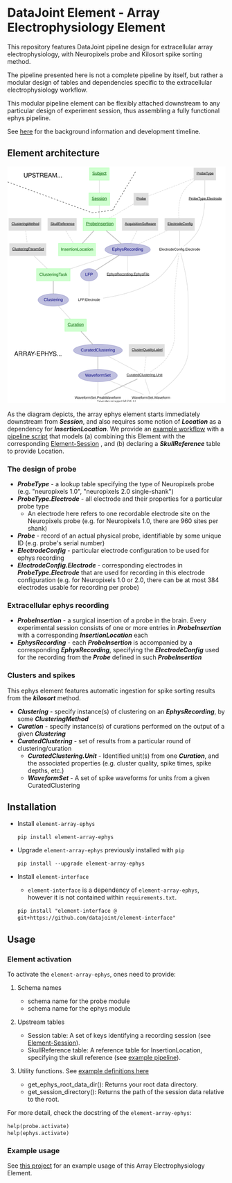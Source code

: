 # DataJoint Element - Array Electrophysiology Element

This repository features DataJoint pipeline design for extracellular array electrophysiology, 
with Neuropixels probe and Kilosort spike sorting method. 

The pipeline presented here is not a complete pipeline by itself, but rather a modular 
design of tables and dependencies specific to the extracellular electrophysiology workflow. 

This modular pipeline element can be flexibly attached downstream 
to any particular design of experiment session, thus assembling a fully functional 
ephys pipeline.

See [here](https://elements.datajoint.org/description/array_ephys/) for the background information and development timeline.

## Element architecture

![element-array-ephys diagram](images/attached_array_ephys_element.svg)

As the diagram depicts, the array ephys element starts immediately downstream from ***Session***, 
and also requires some notion of ***Location*** as a dependency for ***InsertionLocation***. We 
provide an [example workflow](https://github.com/datajoint/workflow-array-ephys/) with a 
[pipeline script](https://github.com/datajoint/workflow-array-ephys/blob/main/workflow_array_ephys/pipeline.py)
that models (a) combining this Element with the corresponding [Element-Session](https://github.com/datajoint/element-session)
, and (b) declaring a ***SkullReference*** table to provide Location.

### The design of probe

+ ***ProbeType*** - a lookup table specifying the type of Neuropixels probe (e.g. "neuropixels 1.0", "neuropixels 2.0 single-shank")
+ ***ProbeType.Electrode*** - all electrode and their properties for a particular probe type
    + An electrode here refers to one recordable electrode site on the Neuropixels probe (e.g. for Neuropixels 1.0, there are 960 sites per shank)
+ ***Probe*** - record of an actual physical probe, identifiable by some unique ID (e.g. probe's serial number)
+ ***ElectrodeConfig*** - particular electrode configuration to be used for ephys recording
+ ***ElectrodeConfig.Electrode*** - corresponding electrodes in ***ProbeType.Electrode*** that are used for recording in this electrode configuration (e.g. for Neuropixels 1.0 or 2.0, there can be at most 384 electrodes usable for recording per probe)

### Extracellular ephys recording

+ ***ProbeInsertion*** - a surgical insertion of a probe in the brain. Every experimental session consists of one or more entries in ***ProbeInsertion*** with a corresponding ***InsertionLocation*** each
+ ***EphysRecording*** - each ***ProbeInsertion*** is accompanied by a corresponding ***EphysRecording***, specifying the ***ElectrodeConfig*** used for the recording from the ***Probe*** defined in such ***ProbeInsertion***
    
### Clusters and spikes

This ephys element features automatic ingestion for spike sorting results from the ***kilosort*** method. 

+ ***Clustering*** - specify instance(s) of clustering on an ***EphysRecording***, by some ***ClusteringMethod***
+ ***Curation*** - specify instance(s) of curations performed on the output of a given ***Clustering***
+ ***CuratedClustering*** - set of results from a particular round of clustering/curation
    + ***CuratedClustering.Unit*** - Identified unit(s) from one ***Curation***, and the associated properties (e.g. cluster quality, spike times, spike depths, etc.)
    + ***WaveformSet*** - A set of spike waveforms for units from a given CuratedClustering

## Installation

+ Install `element-array-ephys`
    ```
    pip install element-array-ephys
    ```

+ Upgrade `element-array-ephys` previously installed with `pip`
    ```
    pip install --upgrade element-array-ephys
    ```

+ Install `element-interface`

    + `element-interface` is a dependency of `element-array-ephys`, however it is not contained within `requirements.txt`.
     
    ```
    pip install "element-interface @ git+https://github.com/datajoint/element-interface"
    ```

## Usage

### Element activation

To activate the `element-array-ephys`, ones need to provide:

1. Schema names
    + schema name for the probe module
    + schema name for the ephys module

2. Upstream tables
    + Session table: A set of keys identifying a recording session (see [Element-Session](https://github.com/datajoint/element-session)).
    + SkullReference table: A reference table for InsertionLocation, specifying the skull reference (see [example pipeline](https://github.com/datajoint/workflow-array-ephys/blob/main/workflow_array_ephys/pipeline.py)).

3. Utility functions. See [example definitions here](https://github.com/datajoint/workflow-array-ephys/blob/main/workflow_array_ephys/paths.py)
    + get_ephys_root_data_dir(): Returns your root data directory.
    + get_session_directory(): Returns the path of the session data relative to the root.

For more detail, check the docstring of the `element-array-ephys`:

    help(probe.activate)
    help(ephys.activate)

### Example usage

See [this project](https://github.com/datajoint/workflow-array-ephys) for an example usage of this Array Electrophysiology Element.
